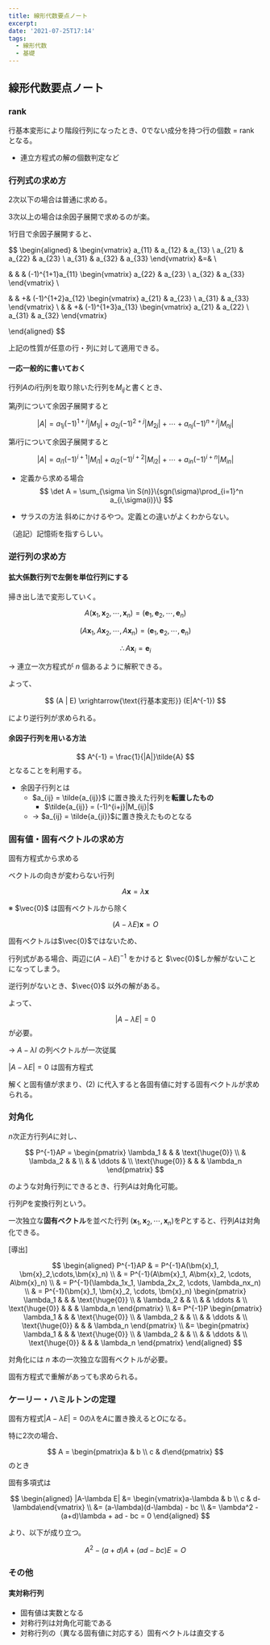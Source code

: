 ```yaml
---
title: 線形代数要点ノート
excerpt: 
date: '2021-07-25T17:14'
tags:
  - 線形代数
  - 基礎
---
```


## 線形代数要点ノート

### rank
行基本変形により階段行列になったとき、0でない成分を持つ行の個数 = rank となる。

- 連立方程式の解の個数判定など

### 行列式の求め方
2次以下の場合は普通に求める。

3次以上の場合は余因子展開で求めるのが楽。

1行目で余因子展開すると、

$$
\begin{aligned}
&
\begin{vmatrix}
a_{11} & a_{12} & a_{13} \\
a_{21} & a_{22} & a_{23} \\
a_{31} & a_{32} & a_{33}
\end{vmatrix} 
&=& \\ 

& & &
 (-1)^{1+1}a_{11}
\begin{vmatrix}
a_{22} & a_{23} \\
a_{32} & a_{33}
\end{vmatrix}
\\ 

& & +& (-1)^{1+2}a_{12}
\begin{vmatrix}
a_{21} & a_{23} \\
a_{31} & a_{33} 
\end{vmatrix}
\\
& & 
+& (-1)^{1+3}a_{13}
\begin{vmatrix}
a_{21} & a_{22} \\
a_{31} & a_{32} 
\end{vmatrix}

\end{aligned}
$$

上記の性質が任意の行・列に対して適用できる。

#### 一応一般的に書いておく

行列$A$の$i$行$j$列を取り除いた行列を$M_{ij}$と書くとき、

第$j$列について余因子展開すると

$$
|A| = a_{1j}(-1)^{1+j}|M_{1j}| + a_{2j}(-1)^{2+j}|M_{2j}| + \cdots + a_{nj}(-1)^{n+j}|M_{nj}|
$$

第$i$行について余因子展開すると

$$
|A| = a_{i1}(-1)^{i+1}|M_{i1}| + a_{i2}(-1)^{i+2}|M_{i2}| + \cdots + a_{in}(-1)^{i+n}|M_{in}|
$$


- 定義から求める場合
$$
\det A = \sum_{\sigma \in S(n)}\{sgn(\sigma)\prod_{i=1}^n a_{i,\sigma(i)}\}
$$

- サラスの方法
斜めにかけるやつ。定義との違いがよくわからない。

（追記）記憶術を指すらしい。

### 逆行列の求め方
#### 拡大係数行列で左側を単位行列にする

掃き出し法で変形していく。

$$
A(\bm{x}_1,\bm{x}_2,\cdots,\bm{x}_n) = (\bm{e}_1, \bm{e}_2, \cdots, \bm{e}_n)
$$

$$
(A\bm{x}_1, A\bm{x}_2,\cdots,A\bm{x}_n) = (\bm{e}_1,\bm{e}_2,\cdots,\bm{e}_n)
$$

$$
\therefore A\bm{x}_i = \bm{e}_i
$$

→ 連立一次方程式が $n$ 個あるように解釈できる。

よって、

$$
(A | E) \xrightarrow{\text{行基本変形}} (E|A^{-1})
$$

により逆行列が求められる。
#### 余因子行列を用いる方法
$$
A^{-1} = \frac{1}{|A|}\tilde{A}
$$
となることを利用する。
- 余因子行列とは
  - $a_{ij} = \tilde{a_{ij}}$ に置き換えた行列を**転置したもの**
    - $\tilde{a_{ij}} = (-1)^{i+j}|M_{ij}|$
  - → $a_{ij} = \tilde{a_{ji}}$に置き換えたものとなる

### 固有値・固有ベクトルの求め方

固有方程式から求める

ベクトルの向きが変わらない行列

$$
A\bm{x} = \lambda \bm{x}
$$

※ $\vec{0}$ は固有ベクトルから除く

$$
(A - \lambda E)\bm{x} = O \tag{2}
$$


固有ベクトルは$\vec{0}$ではないため、

行列式がある場合、両辺に$(A-\lambda E)^{-1}$ をかけると $\vec{0}$しか解がないことになってしまう。

逆行列がないとき、$\vec{0}$ 以外の解がある。

よって、

$$
|A-\lambda E| = 0
$$
が必要。

→ $A-\lambda I$ の列ベクトルが一次従属


$|A-\lambda E| = 0$ は固有方程式

解くと固有値が求まり、$(2)$ に代入すると各固有値に対する固有ベクトルが求められる。

### 対角化

$n$次正方行列$A$に対し、

$$
P^{-1}AP = 
\begin{pmatrix}
\lambda_1 &  & & \text{\huge{0}} \\
 & \lambda_2 & & \\
 &  & \ddots & \\
 \text{\huge{0}}  & & & \lambda_n
\end{pmatrix} 
$$

のような対角行列にできるとき、行列$A$は対角化可能。

行列$P$を変換行列という。


一次独立な**固有ベクトル**を並べた行列
$(\bm{x}_1,\bm{x}_2,\cdots,\bm{x}_n)$を$P$とすると、行列$A$は対角化できる。

[導出]

$$
\begin{aligned}
P^{-1}AP & = P^{-1}A(\bm{x}_1, \bm{x}_2,\cdots,\bm{x}_n) \\
& = P^{-1}(A\bm{x}_1, A\bm{x}_2, \cdots, A\bm{x}_n) \\
& = P^{-1}(\lambda_1x_1, \lambda_2x_2, \cdots, \lambda_nx_n) \\
& = P^{-1}(\bm{x}_1, \bm{x}_2, \cdots, \bm{x}_n)
\begin{pmatrix}
\lambda_1 &  & & \text{\huge{0}} \\
 & \lambda_2 & & \\
 &  & \ddots & \\
 \text{\huge{0}}  & & & \lambda_n
\end{pmatrix} \\
&= P^{-1}P
\begin{pmatrix}
\lambda_1 &  & & \text{\huge{0}} \\
 & \lambda_2 & & \\
 &  & \ddots & \\
 \text{\huge{0}}  & & & \lambda_n
\end{pmatrix} \\
&= 
\begin{pmatrix}
\lambda_1 &  & & \text{\huge{0}} \\
 & \lambda_2 & & \\
 &  & \ddots & \\
 \text{\huge{0}}  & & & \lambda_n
\end{pmatrix}
\end{aligned}
$$

対角化には $n$ 本の一次独立な固有ベクトルが必要。

固有方程式で重解があっても求められる。

### ケーリー・ハミルトンの定理

固有方程式$|A-\lambda E|=0$の$\lambda$を$A$に置き換えると$O$になる。


特に2次の場合、

$$
A = \begin{pmatrix}a & b \\ c & d\end{pmatrix}
$$
のとき

固有多項式は

$$
\begin{aligned}
|A-\lambda E| &= \begin{vmatrix}a-\lambda & b \\ c & d-\lambda\end{vmatrix} \\
&= (a-\lambda)(d-\lambda) - bc \\
&= \lambda^2 - (a+d)\lambda + ad - bc = 0
\end{aligned}
$$

より、以下が成り立つ。

$$
A^2 - (a+d)A  + (ad-bc)E = O
$$


### その他

#### 実対称行列
- 固有値は実数となる
- 対称行列は対角化可能である
- 対称行列の（異なる固有値に対応する）固有ベクトルは直交する